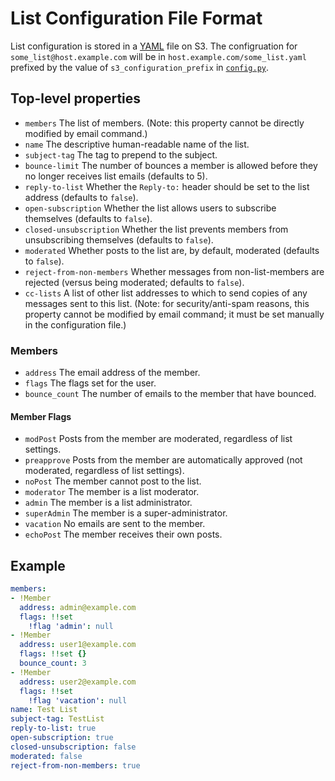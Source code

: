 # List Configuration File Format

List configuration is stored in a [YAML](http://yaml.org/) file on S3.  The configruation for `some_list@host.example.com` will be in `host.example.com/some_list.yaml` prefixed by the value of `s3_configuration_prefix` in [`config.py`](../lambda/config.example.py).

## Top-level properties

- `members` The list of members.  (Note: this property cannot be directly modified by email command.)
- `name` The descriptive human-readable name of the list.
- `subject-tag` The tag to prepend to the subject.
- `bounce-limit` The number of bounces a member is allowed before they no longer receives list emails (defaults to 5).
- `reply-to-list` Whether the `Reply-to:` header should be set to the list address (defaults to `false`).
- `open-subscription` Whether the list allows users to subscribe themselves (defaults to `false`).
- `closed-unsubscription` Whether the list prevents members from unsubscribing themselves (defaults to `false`).
- `moderated` Whether posts to the list are, by default, moderated (defaults to `false`).
- `reject-from-non-members` Whether messages from non-list-members are rejected (versus being moderated; defaults to `false`).
- `cc-lists` A list of other list addresses to which to send copies of any messages sent to this list.  (Note: for security/anti-spam reasons, this property cannot be modified by email command; it must be set manually in the configuration file.)

### Members

- `address` The email address of the member.
- `flags` The flags set for the user.
- `bounce_count` The number of emails to the member that have bounced.

#### Member Flags

- `modPost` Posts from the member are moderated, regardless of list settings.
- `preapprove` Posts from the member are automatically approved (not moderated, regardless of list settings).
- `noPost` The member cannot post to the list.
- `moderator` The member is a list moderator.
- `admin` The member is a list administrator.
- `superAdmin` The member is a super-administrator.
- `vacation` No emails are sent to the member.
- `echoPost` The member receives their own posts.

## Example
```yaml
members:
- !Member
  address: admin@example.com
  flags: !!set
    !flag 'admin': null
- !Member
  address: user1@example.com
  flags: !!set {}
  bounce_count: 3
- !Member
  address: user2@example.com
  flags: !!set
    !flag 'vacation': null
name: Test List
subject-tag: TestList
reply-to-list: true
open-subscription: true
closed-unsubscription: false
moderated: false
reject-from-non-members: true
```
